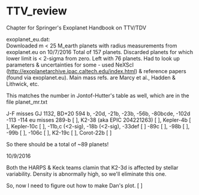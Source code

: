 # TTV_review
Chapter for Springer's Exoplanet Handbook on TTV/TDV

exoplanet_eu.dat:  
Downloaded m < 25 M_earth planets with radius measurements from exoplanet.eu on 10/7/2016
Total of 157 planets.  Discarded planets for which lower limit is < 2-sigma from zero.
Left with 76 planets.  Had to look up parameters & uncertainties for some - used NeXScI
(http://exoplanetarchive.ipac.caltech.edu/index.html) & reference papers (found via
exoplanet.eu).  Main mass refs. are Marcy et al., Hadden & Lithwick, etc.

This matches the number in Jontof-Hutter's table as well, which are in the file planet_mr.txt

J-F misses GJ 1132, BD+20 594 b, -20d, -21b, -23b, -56b, -80bcde, -102d -113 -114
eu misses 289-b [ ], K2-38 (aka EPIC 204221263) [ ], Kepler-4b [ ], Kepler-10c [ ], -11b,c (<2-sig), -18b (<2-sig), -33def [ ]
  -89c [ ],  -98b [ ], -99b [ ], -106c [ ], K2-19c [ ], Corot-22b [ ]

So there should be a total of ~89 planets!

10/9/2016

Both the HARPS & Keck teams clamin that K2-3d is affected by stellar variability.  Density is
abnormally high, so we'll eliminate this one.

So, now I need to figure out how to make Dan's plot. [ ]
